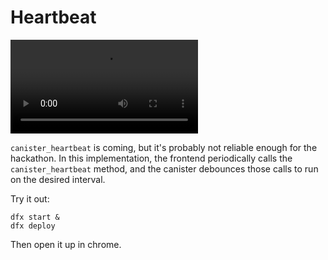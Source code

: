 # Heartbeat

![](heartbeat.mov)

`canister_heartbeat` is coming, but it's probably not reliable enough for the hackathon. In this implementation, the frontend periodically calls the `canister_heartbeat` method, and the canister debounces those calls to run on the desired interval.

Try it out:

```shell
dfx start &
dfx deploy
```

Then open it up in chrome.
